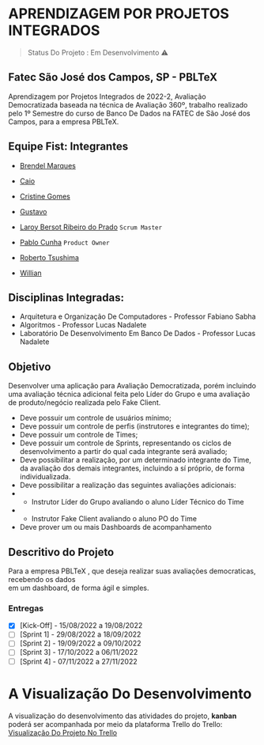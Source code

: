 # APRENDIZAGEM POR PROJETOS INTEGRADOS 

> Status Do Projeto : Em Desenvolvimento ⚠️

## Fatec São José dos Campos, SP - PBLTeX  
Aprendizagem por Projetos Integrados de 2022-2, Avaliação Democratizada baseada na técnica de Avaliação 360º, trabalho realizado pelo 1º Semestre 
do curso de Banco De Dados na FATEC de São José dos Campos, para a empresa PBLTeX. 

## Equipe Fist: Integrantes

- [Brendel Marques ](https://github.com/BrendelMarques)

- [Caio](https://github.com/Caio-eng-gif)

- [Cristine Gomes](https://github.com/CristineGomes)

- [Gustavo](https://github.com/Gustavo394)

- [Laroy Bersot Ribeiro do Prado](https://github.com/laroyprado) `Scrum Master`

- [Pablo Cunha](https://github.com/pabloo-cunha) `Product Owner`

- [Roberto Tsushima](https://github.com/Roberto-tsushima)

- [Willian](https://github.com/DankoCaboski)



## Disciplinas Integradas:

- Arquitetura e Organização De Computadores - Professor Fabiano Sabha
- Algoritmos - Professor Lucas Nadalete
- Laboratório De Desenvolvimento Em Banco De Dados - Professor Lucas Nadalete

## Objetivo
Desenvolver uma aplicação para Avaliação Democratizada, porém incluindo uma avaliação técnica adicional feita pelo Líder do Grupo e uma avaliação de produto/negócio realizada pelo Fake Client.
 - Deve possuir um controle de usuários mínimo;
 - Deve possuir um controle de perfis (instrutores e integrantes do time);
 - Deve possuir um controle de Times;
 - Deve possuir um controle de Sprints, representando os ciclos de desenvolvimento a
partir do qual cada integrante será avaliado;
 - Deve possibilitar a realização, por um determinado integrante do Time, da avaliação
dos demais integrantes, incluindo a sí próprio, de forma individualizada.
- Deve possibilitar a realização das seguintes avaliações adicionais:
- - Instrutor Líder do Grupo avaliando o aluno Líder Técnico do Time
- - Instrutor Fake Client avaliando o aluno PO do Time
- Deve prover um ou mais Dashboards de acompanhamento

## Descritivo do Projeto

Para a empresa PBLTeX , que deseja realizar suas avaliações democraticas, recebendo os dados  
em um dashboard, de forma ágil e simples. 

### Entregas
- [X] [Kick-Off] - 15/08/2022 a 19/08/2022
- [ ] [Sprint 1] - 29/08/2022 a 18/09/2022
- [ ] [Sprint 2] - 19/09/2022 a 09/10/2022
- [ ] [Sprint 3] - 17/10/2022 a 06/11/2022
- [ ] [Sprint 4] - 07/11/2022 a 27/11/2022

# A Visualização Do Desenvolvimento
A visualização do desenvolvimento das atividades do projeto, **kanban** poderá ser acompanhada por meio da plataforma Trello do Trello:
[Visualização Do Projeto No Trello](https://trello.com/invite/api_grupofirst/619326ffbe4ce1ebe44ef2187f49dc94)
